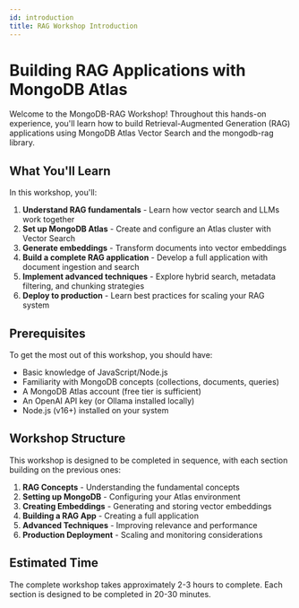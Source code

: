 ```yaml
---
id: introduction 
title: RAG Workshop Introduction 
---
```


# Building RAG Applications with MongoDB Atlas

Welcome to the MongoDB-RAG Workshop! Throughout this hands-on experience, you'll learn how to build Retrieval-Augmented Generation (RAG) applications using MongoDB Atlas Vector Search and the mongodb-rag library.

## What You'll Learn

In this workshop, you'll:

1. **Understand RAG fundamentals** - Learn how vector search and LLMs work together
2. **Set up MongoDB Atlas** - Create and configure an Atlas cluster with Vector Search
3. **Generate embeddings** - Transform documents into vector embeddings
4. **Build a complete RAG application** - Develop a full application with document ingestion and search
5. **Implement advanced techniques** - Explore hybrid search, metadata filtering, and chunking strategies
6. **Deploy to production** - Learn best practices for scaling your RAG system

## Prerequisites

To get the most out of this workshop, you should have:

- Basic knowledge of JavaScript/Node.js
- Familiarity with MongoDB concepts (collections, documents, queries)
- A MongoDB Atlas account (free tier is sufficient)
- An OpenAI API key (or Ollama installed locally)
- Node.js (v16+) installed on your system

## Workshop Structure

This workshop is designed to be completed in sequence, with each section building on the previous ones:

1. **RAG Concepts** - Understanding the fundamental concepts
2. **Setting up MongoDB** - Configuring your Atlas environment
3. **Creating Embeddings** - Generating and storing vector embeddings
4. **Building a RAG App** - Creating a full application
5. **Advanced Techniques** - Improving relevance and performance
6. **Production Deployment** - Scaling and monitoring considerations

## Estimated Time

The complete workshop takes approximately 2-3 hours to complete. Each section is designed to be completed in 20-30 minutes.
